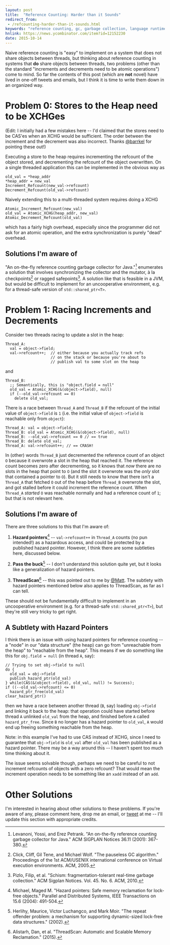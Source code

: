 ```yaml
---
layout: post
title:  "Reference Counting: Harder than it Sounds"
redirect_from:
 - /refcounting-harder-than-it-sounds.html
keywords: "reference counting, gc, garbage collection, language runtimes, shared_ptr"
hnlink: https://news.ycombinator.com/item?id=12152230
date: 2015-10-14
---
```


Naive reference counting is "easy" to implement on a system that does
not share objects between threads, but thinking about reference
counting in systems that **do** share objects between threads, two
problems (other than the standard "increments and decrements need to
be atomic operations") come to mind.  So far the contents of this post
(which are **not** novel) have lived in one-off tweets and emails, but
I think it is time to write them down in an organized way.

# Problem 0: Stores to the Heap need to be XCHGes

(Edit: I initially had a few mistakes here -- I'd claimed that the
stores need to be CAS'es when an XCHG would be sufficient.  The order
between the increment and the decrement was also incorrect.  Thanks
[@barrkel](https://disqus.com/by/barrkel/) for pointing these out!)

Executing a store to the heap requires incrementing the refcount of
the object stored, and decrementing the refcount of the object
overwritten.  On a single threaded application this can be implemented
in the obvious way as

    old_val = *heap_addr
    *heap_addr = new_val
    Increment_Refcount(new_val->refcount)
    Decrement_Refcount(old_val->refcount)

Naively extending this to a multi-threaded system requires doing a XCHG

    Atomic_Increment_Refcount(new_val)
    old_val = Atomic_XCHG(heap_addr, new_val)
    Atomic_Decrement_Refcount(old_val)

which has a fairly high overhead, especially since the programmer did
not ask for an atomic operation, and the extra synchronization is
purely "dead" overhead.

## Solutions I'm aware of

"An on-the-fly reference counting garbage collector for Java."[^1]
enumerates a solution that involves synchronizing the collector and
the mutator, à la checkpoints[^2] or ragged safepoints[^3].  A
solution like that is feasible in a JVM, but would be difficult to
implement for an uncooperative environment, e.g. for a thread-safe
version of `std::shared_ptr<T>`.

# Problem 1: Racing Increments and Decrements

Consider two threads racing to update a slot in the heap:

    Thread_A:
      val = object->field;
      val->refcount++;  // either because you actually track refs
                        // on the stack or because you're about to
                        // publish val to some slot on the heap

and

    Thread_B:
      ;; Semantically, this is "object.field = null"
      old_val = Atomic_XCHG(&(object->field), null)
      if (--old_val->refcount == 0)
        delete old_val;

There is a race between `Thread_A` and `Thread_B` if the refcount of
the initial value of `object->field` is `1` (i.e. the initial value of
`object->field` is reachable only from `object`):

    Thread_A: val = object->field;
    Thread_B: old_val = Atomic_XCHG(&(object->field), null)
    Thread_B: --old_val->refcount == 0 // == true
    Thread_B: delete old_val;
    Thread_A: val->refcount++; // == CRASH!

In (other) words `Thread_B` just decremented the reference count of an
object `O` because it overwrote a slot in the heap that reached
it. The reference count becomes zero after decrementing, so it knows
that _now_ there are no slots in the heap that point to `O` (and the
slot it overwrote was the *only* slot that contained a pointer to
`O`).  But it still needs to know that there isn't a `Thread_A` that
fetched `O` out of the heap before `Thread_B` overwrote the slot, and
got stalled before it could increment the reference count.  When
`Thread_A` *started* `O` was reachable normally and had a reference
count of `1`; but that is not relevant here.

## Solutions I'm aware of

There are three solutions to this that I'm aware of:

  1. **Hazard pointers**[^4] -- `val->refcount++` in `Thread_A` counts
     (no pun intended!)  as a hazardous access, and could be protected
     by a published hazard pointer.  However, I think there are some
     subtleties here, discussed below.

  2. **Pass the buck**[^5] -- I don't understand this solution quite
     yet, but it looks like a generalization of hazard pointers.

  3. **ThreadScan**[^6] -- this was pointed out to me by
     [@Matt](https://twitter.com/matt_dz/with_replies).  The subtlety
     with hazard pointers mentioned below also applies to ThreadScan,
     as far as I can tell.

These should not be fundamentally difficult to implement in an
uncooperative environment (e.g. for a thread-safe
`std::shared_ptr<T>`), but they're still very tricky to get right.

## A Subtlety with Hazard Pointers

I think there is an issue with using hazard pointers for reference
counting -- a "node" in our "data structure" (the heap) can go from
"unreachable from the heap" to "reachable from the heap".  This means
if we do something like this for `obj.field = null` (in thread `A`,
say):

    // Trying to set obj->field to null
    do {
      old_val = obj->field
      publish_hazard_ptr(old_val)
    } while(CAS(&(object->field), old_val, null) != Success);
    if ((--old_val->refcount) <= 0)
      hazard_ptr_free(old_val)
    clear_hazard_ptr()

then we have a race between another thread (`B`, say) loading
`obj->field` and linking it back to the heap: that operation could
have started before thread `A` unlinked `old_val` from the heap, and
finished before `A` called `hazard_ptr_free`.  Since `B` no longer has
a hazard pointer to `old_val`, `A` would end up freeing something
reachable from the heap.

Note: in this example I've had to use CAS instead of XCHG, since I
need to guarantee that `obj->field` is `old_val` after `old_val` has
been published as a hazard pointer.  There may be a way around this --
I haven't spent too much time thinking about it.

The issue seems solvable though, perhaps we need to be careful to not
increment refcounts of objects with a zero refcount?  That would mean
the increment operation needs to be something like an `xadd` instead
of an `add`.

# Other Solutions

I'm interested in hearing about other solutions to these problems.  If
you're aware of any, please comment here, drop me an email, or
[tweet](https://twitter.com/SCombinator) at me -- I'll update this
section with appropriate credits.

[^1]: Levanoni, Yossi, and Erez Petrank. "An on-the-fly reference counting garbage collector for Java." ACM SIGPLAN Notices 36.11 (2001): 367-380.

[^2]: Click, Cliff, Gil Tene, and Michael Wolf. "The pauseless GC algorithm." Proceedings of the 1st ACM/USENIX international conference on Virtual execution environments. ACM, 2005.

[^3]: Pizlo, Filip, et al. "Schism: fragmentation-tolerant real-time garbage collection." ACM Sigplan Notices. Vol. 45. No. 6. ACM, 2010.

[^4]: Michael, Maged M. "Hazard pointers: Safe memory reclamation for lock-free objects." Parallel and Distributed Systems, IEEE Transactions on 15.6 (2004): 491-504.

[^5]: Herlihy, Maurice, Victor Luchangco, and Mark Moir. "The repeat offender problem: a mechanism for supporting dynamic-sized lock-free data structures." (2002).

[^6]: Alistarh, Dan, et al. "ThreadScan: Automatic and Scalable Memory Reclamation." (2015).
